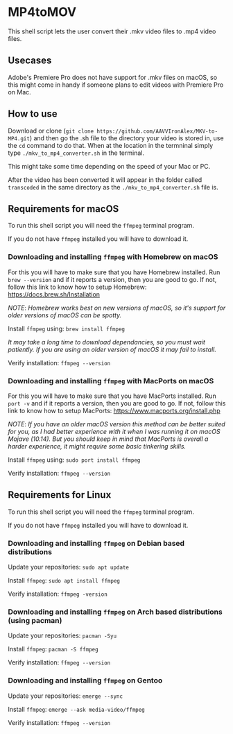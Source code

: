 # MP4toMOV

This shell script lets the user convert their .mkv video files to .mp4 video files.

## Usecases

Adobe's Premiere Pro does not have support for .mkv files on macOS, so this might come in handy if someone plans to edit videos with Premiere Pro on Mac.

## How to use

Download or clone (`git clone https://github.com/AAVVIronAlex/MKV-to-MP4.git`) and then go the .sh file to the directory your video is stored in, use the `cd` command to do that. When at the location in the termninal simply type `./mkv_to_mp4_converter.sh` in the terminal. 

This might take some time depending on the speed of your Mac or PC.

After the video has been converted it will appear in the folder called `transcoded` in the same directory as the `./mkv_to_mp4_converter.sh` file is. 

## Requirements for macOS

To run this shell script you will need the `ffmpeg` terminal program.

If you do not have `ffmpeg` installed you will have to download it.

### Downloading and installing `ffmpeg` with Homebrew on macOS

For this you will have to make sure that you have Homebrew installed. Run `brew --version` and if it reports a version, then you are good to go. If not, follow this link to know how to setup Homebrew: https://docs.brew.sh/Installation

*NOTE*: _Homebrew works best on new versions of macOS, so it's support for older versions of macOS can be spotty._

Install `ffmpeg` using: `brew install ffmpeg`

_It may take a long time to download dependancies, so you must wait patiently. If you are using an older version of macOS it may fail to install._

Verify installation: `ffmpeg --version`

### Downloading and installing `ffmpeg` with MacPorts on macOS

For this you will have to make sure that you have MacPorts installed. Run `port -v` and if it reports a version, then you are good to go. If not, follow this link to know how to setup MacPorts: https://www.macports.org/install.php

*NOTE*: _If you have an older macOS version this method can be better suited for you, as I had better experience with it when I was running it on macOS Mojave (10.14). But you should keep in mind that MacPorts is overall a harder experience, it might require some basic tinkering skills._

Install `ffmpeg` using: `sudo port install ffmpeg`

Verify installation: `ffmpeg --version`

## Requirements for Linux

To run this shell script you will need the `ffmpeg` terminal program.

If you do not have `ffmpeg` installed you will have to download it.

### Downloading and installing `ffmpeg` on Debian based distributions

Update your repositories: `sudo apt update`

Install `ffmpeg`: `sudo apt install ffmpeg`

Verify installation: `ffmpeg -version`

### Downloading and installing `ffmpeg` on Arch based distributions (using pacman)

Update your repositories: `pacman -Syu`

Install `ffmpeg`: `pacman -S ffmpeg`

Verify installation: `ffmpeg --version`

### Downloading and installing `ffmpeg` on Gentoo

Update your repositories: `emerge --sync`

Install `ffmpeg`: `emerge --ask media-video/ffmpeg`

Verify installation: `ffmpeg --version`